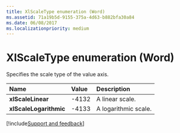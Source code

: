 ```yaml
---
title: XlScaleType enumeration (Word)
ms.assetid: 71a19b5d-9155-375a-4d63-b882bfa30a84
ms.date: 06/08/2017
ms.localizationpriority: medium
---
```



# XlScaleType enumeration (Word)

Specifies the scale type of the value axis.



|Name|Value|Description|
|:-----|:-----|:-----|
| **xlScaleLinear**|-4132|A linear scale.|
| **xlScaleLogarithmic**|-4133|A logarithmic scale.|

[!include[Support and feedback](~/includes/feedback-boilerplate.md)]